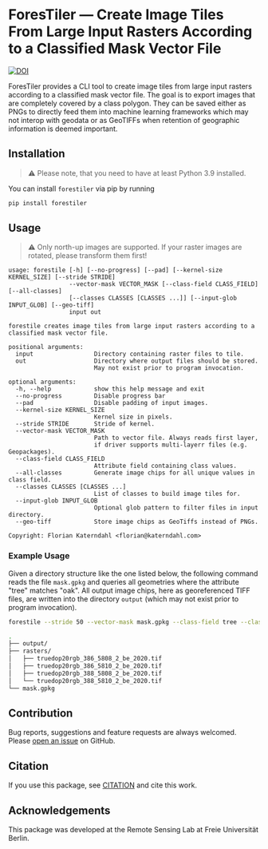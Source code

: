 # ForesTiler — Create Image Tiles From Large Input Rasters According to a Classified Mask Vector File

[![DOI](https://zenodo.org/badge/DOI/10.5281/zenodo.12805524.svg)](https://doi.org/10.5281/zenodo.12805524)

ForesTiler provides a CLI tool to create image tiles from large input rasters according to a classified mask vector file.
The goal is to export images that are completely covered by a class polygon.
They can be saved either as PNGs to directly feed them into machine learning frameworks which may not interop with geodata or
as GeoTIFFs when retention of geographic information is deemed important.

## Installation

> :warning: Please note, that you need to have at least Python 3.9 installed.

You can install `forestiler` via pip by running

```bash
pip install forestiler
```

## Usage

> :warning: Only north-up images are supported. If your raster images are rotated, please transform them first!

```
usage: forestile [-h] [--no-progress] [--pad] [--kernel-size KERNEL_SIZE] [--stride STRIDE] 
                 --vector-mask VECTOR_MASK [--class-field CLASS_FIELD] [--all-classes]
                 [--classes CLASSES [CLASSES ...]] [--input-glob INPUT_GLOB] [--geo-tiff]
                 input out

forestile creates image tiles from large input rasters according to a classified mask vector file.

positional arguments:
  input                 Directory containing raster files to tile.
  out                   Directory where output files should be stored. 
                        May not exist prior to program invocation.

optional arguments:
  -h, --help            show this help message and exit
  --no-progress         Disable progress bar
  --pad                 Disable padding of input images.
  --kernel-size KERNEL_SIZE
                        Kernel size in pixels.
  --stride STRIDE       Stride of kernel.
  --vector-mask VECTOR_MASK
                        Path to vector file. Always reads first layer, 
                        if driver supports multi-layerr files (e.g. Geopackages).
  --class-field CLASS_FIELD
                        Attribute field containing class values.
  --all-classes         Generate image chips for all unique values in class field.
  --classes CLASSES [CLASSES ...]
                        List of classes to build image tiles for.
  --input-glob INPUT_GLOB
                        Optional glob pattern to filter files in input directory.
  --geo-tiff            Store image chips as GeoTiffs instead of PNGs.

Copyright: Florian Katerndahl <florian@katerndahl.com>
```

### Example Usage

Given a directory structure like the one listed below, the following command reads the file `mask.gpkg` and queries all geometries where the attribute "tree" matches "oak".
All output image chips, here as georeferenced TIFF files, are written into the directory `output` (which may not exist prior to program invocation).

```bash
forestile --stride 50 --vector-mask mask.gpkg --class-field tree --classes "oak" --geo-tiff rasters/ output/
```

```bash
.
├── output/
├── rasters/
│   ├── truedop20rgb_386_5808_2_be_2020.tif
│   ├── truedop20rgb_386_5810_2_be_2020.tif
│   ├── truedop20rgb_388_5808_2_be_2020.tif
│   └── truedop20rgb_388_5810_2_be_2020.tif
└── mask.gpkg
```

## Contribution

Bug reports, suggestions and feature requests are always welcomed. Please [open an issue](https://github.com/Florian-Katerndahl/ForesTiler/issues) on GitHub.

## Citation

If you use this package, see [CITATION](CITATION.cff) and cite this work.

## Acknowledgements

This package was developed at the Remote Sensing Lab at Freie Universität Berlin.
